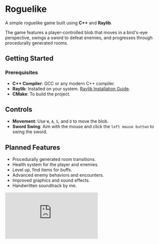 # Roguelike

A simple roguelike game built using **C++** and **Raylib**. 

The game features a player-controlled blob that moves in a bird's-eye perspective, swings a sword to defeat enemies, and progresses through procedurally generated rooms.

## Getting Started

### Prerequisites
- **C++ Compiler**: GCC or any modern C++ compiler.
- **Raylib**: Installed on your system. [Raylib Installation Guide](https://github.com/raysan5/raylib#installation).
- **CMake**: To build the project.

## Controls

- **Movement**: Use `W`, `A`, `S`, and `D` to move the blob.
- **Sword Swing**: Aim with the mouse and click the `left mouse button` to swing the sword.


## Planned Features

- Procedurally generated room transitions.
- Health system for the player and enemies.
- Level up, find items for buffs.
- Advanced enemy behaviors and encounters.
- Improved graphics and sound effects.
- Handwritten soundtrack by me.

![Todo List](https://github.com/Sieep-Coding/rouge/blob/main/todo.md)